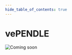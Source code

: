 ```yaml
---
hide_table_of_contents: true
---
```


# vePENDLE

![Coming soon](/img/coming_soon.png "Coming soon")
